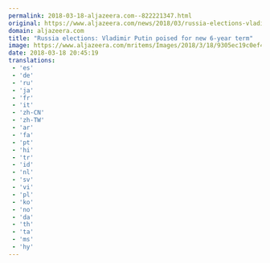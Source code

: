 ```yaml
---
permalink: 2018-03-18-aljazeera.com--822221347.html
original: https://www.aljazeera.com/news/2018/03/russia-elections-vladimir-putin-poised-6-year-term-180318183948085.html
domain: aljazeera.com
title: "Russia elections: Vladimir Putin poised for new 6-year term"
image: https://www.aljazeera.com/mritems/Images/2018/3/18/9305ec19c0ef4b85af69888c416ac03e_18.jpg
date: 2018-03-18 20:45:19
translations: 
 - 'es'
 - 'de'
 - 'ru'
 - 'ja'
 - 'fr'
 - 'it'
 - 'zh-CN'
 - 'zh-TW'
 - 'ar'
 - 'fa'
 - 'pt'
 - 'hi'
 - 'tr'
 - 'id'
 - 'nl'
 - 'sv'
 - 'vi'
 - 'pl'
 - 'ko'
 - 'no'
 - 'da'
 - 'th'
 - 'ta'
 - 'ms'
 - 'hy'
---
```



